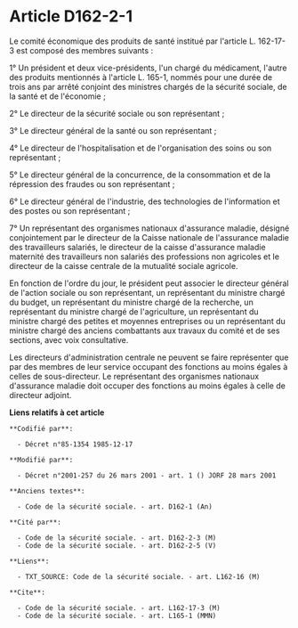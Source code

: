 # Article D162-2-1

Le comité économique des produits de santé institué par l'article L. 162-17-3 est composé des membres suivants :

1° Un président et deux vice-présidents, l'un chargé du médicament, l'autre des produits mentionnés à l'article L. 165-1,
nommés pour une durée de trois ans par arrêté conjoint des ministres chargés de la sécurité sociale, de la santé et de
l'économie ;

2° Le directeur de la sécurité sociale ou son représentant ;

3° Le directeur général de la santé ou son représentant ;

4° Le directeur de l'hospitalisation et de l'organisation des soins ou son représentant ;

5° Le directeur général de la concurrence, de la consommation et de la répression des fraudes ou son représentant ;

6° Le directeur général de l'industrie, des technologies de l'information et des postes ou son représentant ;

7° Un représentant des organismes nationaux d'assurance maladie, désigné conjointement par le directeur de la Caisse
nationale de l'assurance maladie des travailleurs salariés, le directeur de la caisse d'assurance maladie maternité des
travailleurs non salariés des professions non agricoles et le directeur de la caisse centrale de la mutualité sociale
agricole.

En fonction de l'ordre du jour, le président peut associer le directeur général de l'action sociale ou son représentant, un
représentant du ministre chargé du budget, un représentant du ministre chargé de la recherche, un représentant du ministre
chargé de l'agriculture, un représentant du ministre chargé des petites et moyennes entreprises ou un représentant du
ministre chargé des anciens combattants aux travaux du comité et de ses sections, avec voix consultative.

Les directeurs d'administration centrale ne peuvent se faire représenter que par des membres de leur service occupant des
fonctions au moins égales à celles de sous-directeur. Le représentant des organismes nationaux d'assurance maladie doit
occuper des fonctions au moins égales à celle de directeur adjoint.

**Liens relatifs à cet article**

	**Codifié par**:

	  - Décret n°85-1354 1985-12-17

	**Modifié par**:

	  - Décret n°2001-257 du 26 mars 2001 - art. 1 () JORF 28 mars 2001

	**Anciens textes**:

	  - Code de la sécurité sociale. - art. D162-1 (An)

	**Cité par**:

	  - Code de la sécurité sociale. - art. D162-2-3 (M)
	  - Code de la sécurité sociale. - art. D162-2-5 (V)

	**Liens**:

	  - TXT_SOURCE: Code de la sécurité sociale. - art. L162-16 (M)

	**Cite**:

	  - Code de la sécurité sociale. - art. L162-17-3 (M)
	  - Code de la sécurité sociale. - art. L165-1 (MMN)

